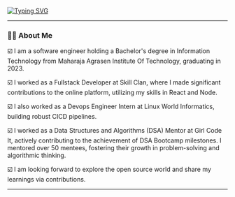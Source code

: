 [![Typing SVG](https://readme-typing-svg.demolab.com/?lines=Hey,+I+am+Sarthak+!;I+am+a+Software+Developer)](https://git.io/typing-svg)

---

### 👩‍💻 About Me

☑️  I am a software engineer holding a Bachelor's degree in Information Technology from Maharaja Agrasen Institute Of Technology, graduating in 2023.

☑️  I worked as a Fullstack Developer at Skill Clan, where I made significant contributions to the online platform, utilizing my skills in React and Node.

☑️  I also worked as a Devops Engineer Intern at Linux World Informatics, building robust CICD pipelines.

☑️  I worked as a Data Structures and Algorithms (DSA) Mentor at Girl Code It, actively contributing to the achievement of DSA Bootcamp milestones. I mentored over 50 mentees, fostering their growth in problem-solving and algorithmic thinking.

☑️  I am looking forward to explore the open source world and share my learnings via contributions.

---

<!--
**sarthakK31/sarthakK31** is a ✨ _special_ ✨ repository because its `README.md` (this file) appears on your GitHub profile.

Here are some ideas to get you started:

- 🔭 I’m currently working on ...
- 🌱 I’m currently learning ...
- 👯 I’m looking to collaborate on ...
- 🤔 I’m looking for help with ...
- 💬 Ask me about ...
- 📫 How to reach me: ...
- 😄 Pronouns: ...
- ⚡ Fun fact: ...
-->
